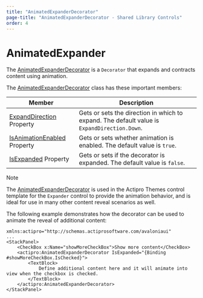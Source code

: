 ```yaml
---
title: "AnimatedExpanderDecorator"
page-title: "AnimatedExpanderDecorator - Shared Library Controls"
order: 4
---
```

# AnimatedExpander

The [AnimatedExpanderDecorator](xref:@ActiproUIRoot.Controls.AnimatedExpanderDecorator) is a `Decorator` that expands and contracts content using animation.

The [AnimatedExpanderDecorator](xref:@ActiproUIRoot.Controls.AnimatedExpanderDecorator) class has these important members:

| Member | Description |
|-----|-----|
| [ExpandDirection](xref:@ActiproUIRoot.Controls.AnimatedExpanderDecorator.ExpandDirection) Property | Gets or sets the direction in which to expand. The default value is `ExpandDirection.Down`. |
| [IsAnimationEnabled](xref:@ActiproUIRoot.Controls.AnimatedExpanderDecorator.IsAnimationEnabled) Property | Gets or sets whether animation is enabled. The default value is `true`. |
| [IsExpanded](xref:@ActiproUIRoot.Controls.AnimatedExpanderDecorator.IsExpanded) Property | Gets or sets if the decorator is expanded. The default value is `false`. |

> [!NOTE]
> The [AnimatedExpanderDecorator](xref:@ActiproUIRoot.Controls.AnimatedExpanderDecorator) is used in the Actipro Themes control template for the `Expander` control to provide the animation behavior, and is ideal for use in many other content reveal scenarios as well.

The following example demonstrates how the decorator can be used to animate the reveal of additional content:

```xaml
xmlns:actipro="http://schemas.actiprosoftware.com/avaloniaui"
...
<StackPanel>
	<CheckBox x:Name="showMoreCheckBox">Show more content</CheckBox>
	<actipro:AnimatedExpanderDecorator IsExpanded="{Binding #showMoreCheckBox.IsChecked}">
		<TextBlock>
			Define additional content here and it will animate into view when the checkbox is checked.
		</TextBlock>
	</actipro:AnimatedExpanderDecorator>
</StackPanel>
```

